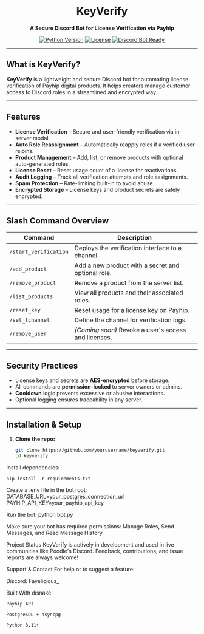 <div align="center">
  <h1> KeyVerify</h1>
  <p><strong>A Secure Discord Bot for License Verification via Payhip</strong></p>

  <p>
    <a href="https://www.python.org/downloads/"><img src="https://img.shields.io/badge/Python-3.11+-blue.svg" alt="Python Version"></a>
    <a href="#"><img src="https://img.shields.io/badge/License-MIT-purple.svg" alt="License"></a>
    <a href="https://discord.com"><img src="https://img.shields.io/badge/Discord-Bot%20Ready-7289DA?logo=discord" alt="Discord Bot Ready"></a>
  </p>
</div>

---

##  What is KeyVerify?

**KeyVerify** is a lightweight and secure Discord bot for automating license verification of Payhip digital products. It helps creators manage customer access to Discord roles in a streamlined and encrypted way.

---

##  Features

- **License Verification** – Secure and user-friendly verification via in-server modal.
- **Auto Role Reassignment** – Automatically reapply roles if a verified user rejoins.
- **Product Management** – Add, list, or remove products with optional auto-generated roles.
- **License Reset** – Reset usage count of a license for reactivations.
- **Audit Logging** – Track all verification attempts and role assignments.
- **Spam Protection** – Rate-limiting built-in to avoid abuse.
- **Encrypted Storage** – License keys and product secrets are safely encrypted.

---

##  Slash Command Overview

| Command             | Description                                                             |
|---------------------|-------------------------------------------------------------------------|
| `/start_verification` | Deploys the verification interface to a channel.                       |
| `/add_product`        | Add a new product with a secret and optional role.                     |
| `/remove_product`     | Remove a product from the server list.                                 |
| `/list_products`      | View all products and their associated roles.                          |
| `/reset_key`          | Reset usage for a license key on Payhip.                               |
| `/set_lchannel`       | Define the channel for verification logs.                              |
| `/remove_user`        | *(Coming soon)* Revoke a user's access and licenses.                   |

---

##  Security Practices

-  License keys and secrets are **AES-encrypted** before storage.
-  All commands are **permission-locked** to server owners or admins.
-  **Cooldown** logic prevents excessive or abusive interactions.
-  Optional logging ensures traceability in any server.

---

##  Installation & Setup

1. **Clone the repo:**
   ```bash
   git clone https://github.com/yourusername/keyverify.git
   cd keyverify

Install dependencies:

    pip install -r requirements.txt

Create a .env file in the bot root:
    DATABASE_URL=your_postgres_connection_url
    PAYHIP_API_KEY=your_payhip_api_key

Run the bot:
    python bot.py

Make sure your bot has required permissions: Manage Roles, Send Messages, and Read Message History.

Project Status
KeyVerify is actively in development and used in live communities like Poodle's Discord. Feedback, contributions, and issue reports are always welcome!

Support & Contact
For help or to suggest a feature:

Discord: Fayelicious_    


Built With
    disnake

    Payhip API

    PostgreSQL + asyncpg

    Python 3.11+
